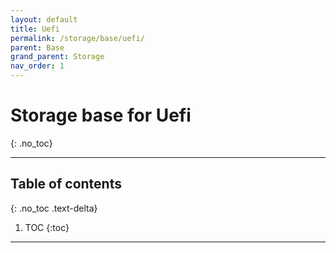 ```yaml
---
layout: default
title: Uefi
permalink: /storage/base/uefi/
parent: Base
grand_parent: Storage
nav_order: 1
---
```


# Storage base for Uefi
{: .no_toc}

---

## Table of contents
{: .no_toc .text-delta}

1. TOC
{:toc}

---
